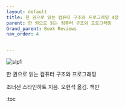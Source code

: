 ```yaml
---
layout: default
title: 한 권으로 읽는 컴퓨터 구조와 프로그래밍 4장
parent: 한 권으로 읽는 컴퓨터 구조와 프로그래밍
Grand_parent: Book Reviews
nav_order: 4


---
```






![slp1]()

한 권으로 읽는 컴퓨터 구조와 프로그래밍

조너선 스타인하트 지음. 오현석 옮김. 책만



:toc


